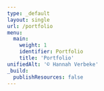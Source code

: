 ```yaml
---
type: _default
layout: single
url: /portfolio
menu:
  main:
    weight: 1
    identifier: Portfolio
    title: 'Portfolio'
unifiedAlt: '© Hannah Verbeke'
_build:
  publishResources: false
---
```

